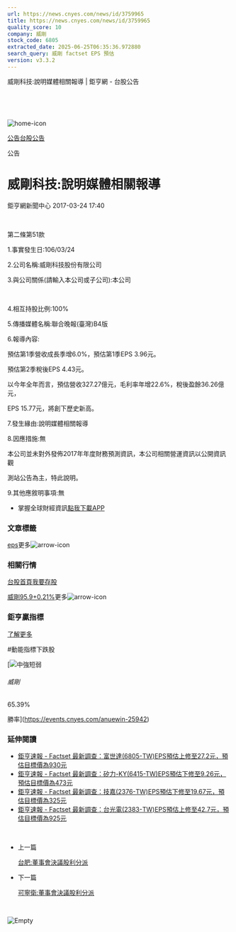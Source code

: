 ```yaml
---
url: https://news.cnyes.com/news/id/3759965
title: https://news.cnyes.com/news/id/3759965
quality_score: 10
company: 威剛
stock_code: 6805
extracted_date: 2025-06-25T06:35:36.972880
search_query: 威剛 factset EPS 預估
version: v3.3.2
---
```


威剛科技:說明媒體相關報導 | 鉅亨網 - 台股公告

‌

‌

![home-icon](/assets/icons/breadCrumb/symbol-icon-home.svg)

[公告](/news/cat/announcement)[台股公告](/news/cat/tw_bull)

公告

# 威剛科技:說明媒體相關報導

鉅亨網新聞中心 2017-03-24 17:40

‌

第二條第51款

1.事實發生日:106/03/24

2.公司名稱:威剛科技股份有限公司

3.與公司關係(請輸入本公司或子公司):本公司

‌

4.相互持股比例:100%

5.傳播媒體名稱:聯合晚報(臺灣)B4版

6.報導內容:

預估第1季營收成長季增6.0%，預估第1季EPS 3.96元。

預估第2季稅後EPS 4.43元。

以今年全年而言，預估營收327.27億元，毛利率年增22.6%，稅後盈餘36.26億元，

EPS 15.77元，將創下歷史新高。

7.發生緣由:說明媒體相關報導

8.因應措施:無

本公司並未對外發佈2017年年度財務預測資訊，本公司相關營運資訊以公開資訊觀

測站公告為主，特此說明。

9.其他應敘明事項:無

* 掌握全球財經資訊[點我下載APP](http://www.cnyes.com/app/?utm_source=mweb&utm_medium=HamMenuBanner&utm_campaign=fixed&utm_content=entr)

### 文章標籤

[eps](https://news.cnyes.com/tag/eps "eps")更多![arrow-icon](/assets/icons/arrows/arrow-down.svg)

### 相關行情

[台股首頁](https://www.cnyes.com/twstock)[我要存股](https://supr.link/8OHaU)

[威剛95.9+0.21%](https://www.cnyes.com/twstock/3260)更多![arrow-icon](/assets/icons/arrows/arrow-down.svg)

### 鉅亨贏指標

[了解更多](https://events.cnyes.com/anuewin-25942)

#動能指標下跌股

[![中強短弱](/assets/icons/win-indicator/long-to-short.svg)

###### 威剛

65.39%

勝率](https://events.cnyes.com/anuewin-25942)

### 延伸閱讀

* [鉅亨速報 - Factset 最新調查：富世達(6805-TW)EPS預估上修至27.2元，預估目標價為930元](/news/id/6037443)
* [鉅亨速報 - Factset 最新調查：矽力-KY(6415-TW)EPS預估下修至9.26元，預估目標價為473元](/news/id/6036929)
* [鉅亨速報 - Factset 最新調查：技嘉(2376-TW)EPS預估下修至19.67元，預估目標價為325元](/news/id/6036928)
* [鉅亨速報 - Factset 最新調查：台光電(2383-TW)EPS預估上修至42.7元，預估目標價為925元](/news/id/6036927)

‌

* 上一篇

  [台肥:董事會決議股利分派](/news/id/3760415)
* 下一篇

  [可寧衛:董事會決議股利分派](/news/id/3759536)

‌

![Empty](/assets/icons/skeleton/empty-image.svg)

‌